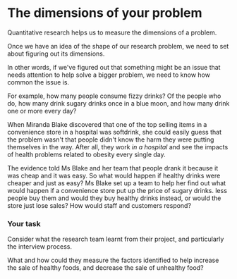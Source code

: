 # The dimensions of your problem

Quantitative research helps us to measure the dimensions of a problem.

Once we have an idea of the shape of our research problem, we need to set about figuring out its dimensions. 

In other words, if we've figured out that something might be an issue that needs attention to help solve a bigger problem, we need to know how common the issue is.  

For example, how many people consume fizzy drinks?   Of the people who do, how many drink sugary drinks once in a blue moon, and how many drink one or more every day?

When Miranda Blake discovered that one of the top selling items in a convenience store in a hospital was softdrink, she could easily guess that the problem wasn't that people didn't know the harm they were putting themselves in the way.  After all, they work _in a hospital_ and see the impacts of health problems related to obesity every single day.  

The evidence told Ms Blake and her team that people drank it because it was cheap and it was easy.  So what would happen if healthy drinks were cheaper and just as easy?  Ms Blake set up a team to help her find out what would happen if a convenience store put up the price of sugary drinks.  less people buy them and would they buy healthy drinks instead, or would the store just lose sales?  How would staff and customers respond?


### Your task

Consider what the research team learnt from their project, and particularly the interview process.

What and how could they measure the factors identified to help increase the sale of healthy foods, and decrease the sale of unhealthy food?
